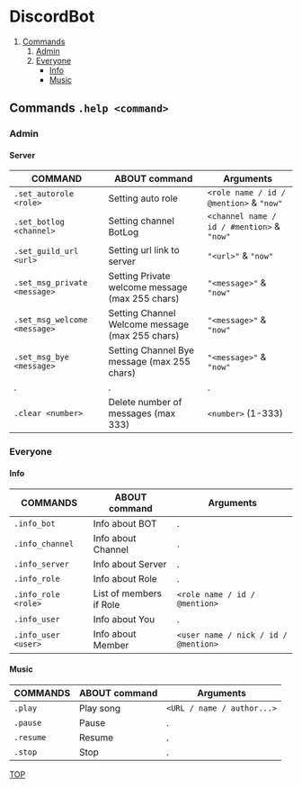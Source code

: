 # DiscordBot
1. [Commands](https://github.com/ondrasalek/DiscordBot#commands)
   1. [Admin](https://github.com/ondrasalek/DiscordBot#for-admin)
   2. [Everyone](https://github.com/ondrasalek/DiscordBot#for-everyone)
      - [Info]()
      - [Music]()
## Commands `.help <command>`
### Admin
#### Server
COMMAND | ABOUT command | Arguments
------------- | ------------- | -------------
`.set_autorole <role>` | Setting auto role | `<role name / id / @mention>` & `"now"`
`.set_botlog <channel>` | Setting channel BotLog | `<channel name / id / #mention>` & `"now"`
`.set_guild_url <url>` | Setting url link to server | `"<url>"` & `"now"`
`.set_msg_private <message>` | Setting Private welcome message (max 255 chars) | `"<message>"` & `"now"`
`.set_msg_welcome <message>` | Setting Channel Welcome message (max 255 chars) | `"<message>"` & `"now"`
`.set_msg_bye <message>` | Setting Channel Bye message (max 255 chars) | `"<message>"` & `"now"`
. | . | .
`.clear <number>` | Delete number of messages (max 333) | `<number>` (1-333)

### Everyone
#### Info
COMMANDS | ABOUT command | Arguments
------------- | ------------- | -------------
`.info_bot` | Info about BOT | .
`.info_channel` | Info about Channel | .
`.info_server` | Info about Server | .
`.info_role` | Info about Role | .
`.info_role <role>` | List of members if Role | `<role name / id / @mention>`
`.info_user` | Info about You | .
`.info_user <user>` | Info about Member | `<user name / nick / id / @mention>`

#### Music
COMMANDS | ABOUT command | Arguments
------------- | ------------- | -------------
`.play` | Play song | `<URL / name / author...>`
`.pause` | Pause | .
`.resume` | Resume | .
`.stop` | Stop | .


[TOP](https://github.com/ondrasalek/DiscordBot/blob/master/README.md#discordbot)
